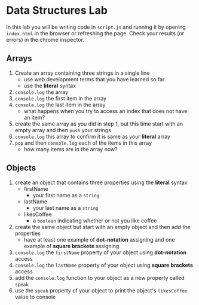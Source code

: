 # Data Structures Lab

In this lab you will be writing code in `script.js` and running it by opening `index.html` in the browser or refreshing the page. Check your results (or errors) in the chrome inspector.

## Arrays
1. Create an array containing three strings in a single line
    - use web development terms that you have learned so far
    - use the **literal** syntax
2. `console.log` the array
3. `console.log` the first item in the array
4. `console.log` the last item in the array
    - what happens when you try to access an index that does not have an item? 
5. create the same array as you did in step 1, but this time start with an empty array and then `push` your strings
6. `console.log` this array to confirm it is same as your **literal** array
7. `pop` and then `console.log` each of the items in this array
    - how many items are in the array now?


## Objects
1. create an object that contains three properties using the **literal** syntax
    - firstName
      - your first name as a `string`
    - lastName
      - your last name as a `string`
    - likesCoffee
      - a `boolean` indicating whether or not you like coffee
2. create the same object but start with an empty object and then add the properties
    - have at least one example of **dot-notation** assigning and one example of **square brackets** assigning
3. `console.log` the `firstName` property of your object using **dot-notation** access
4. `console.log` the `lastName` property of your object using **square brackets** access
3. add the `console.log` function to your object as a new property called `speak`
4. use the `speak` property of your object to print the object's `likesCoffee` value to console